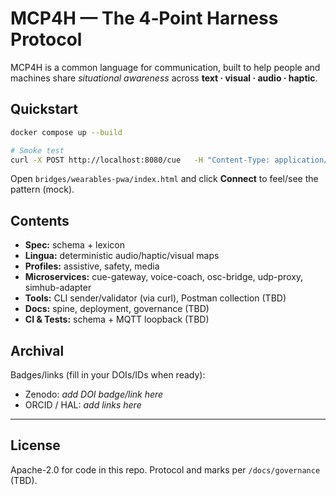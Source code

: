 # MCP4H — The 4‑Point Harness Protocol

MCP4H is a common language for communication, built to help people and machines share *situational awareness* across **text · visual · audio · haptic**.

## Quickstart

```bash
docker compose up --build

# Smoke test
curl -X POST http://localhost:8080/cue   -H "Content-Type: application/mcp4h+json"   -d @examples_cues/smoketest.json
```

Open `bridges/wearables-pwa/index.html` and click **Connect** to feel/see the pattern (mock).

## Contents

- **Spec:** schema + lexicon
- **Lingua:** deterministic audio/haptic/visual maps
- **Profiles:** assistive, safety, media
- **Microservices:** cue-gateway, voice-coach, osc-bridge, udp-proxy, simhub-adapter
- **Tools:** CLI sender/validator (via curl), Postman collection (TBD)
- **Docs:** spine, deployment, governance (TBD)
- **CI & Tests:** schema + MQTT loopback (TBD)

## Archival

Badges/links (fill in your DOIs/IDs when ready):

- Zenodo: _add DOI badge/link here_
- ORCID / HAL: _add links here_

---

## License

Apache-2.0 for code in this repo. Protocol and marks per `/docs/governance` (TBD).
